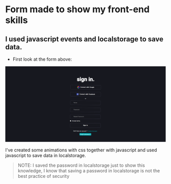 # Form made to show my front-end skills

## I used javascript events and localstorage to save data.

* First look at the form above: 

![sign-page](./src/assets/sign-page.png)

I've created some animations with css together with javascript and used javascript to save data in localstorage. 

> NOTE: I saved the password in localstorage just to show this knowledge, I know that saving a password in localstorage is not the best practice of security